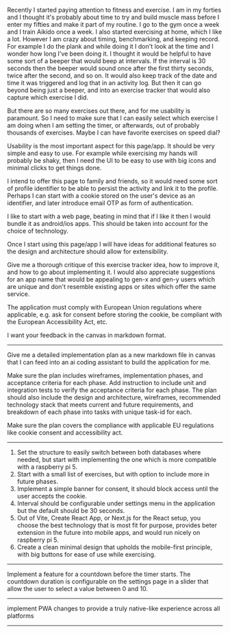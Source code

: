 Recently I started paying attention to fitness and exercise. I am in my forties and I thought it's probably about time to try and build muscle mass before I enter my fifties and make it part of my routine. I go to the gym once a week and I train Aikido once a week. I also started exercising at home, which I like a lot.  However I am crazy about timing, benchmarking, and keeping record. For example I do the plank and while doing it I don't look at the time and I wonder how long I've been doing it. I thought it would be helpful to have some sort of a beeper that would beep at intervals. If the interval is 30 seconds then the beeper would sound once after the first thirty seconds, twice after the second, and so on. It would also keep track of the date and time it was triggered and log that in an activity log.  But then it can go beyond being just a beeper, and into an exercise tracker that would also capture which exercise I did.  

But there are so many exercises out there, and for me usability is paramount. So I need to make sure that I can easily select which exercise I am doing when I am setting the timer, or afterwards, out of probably thousands of exercises. Maybe I can have favorite exercises on speed dial?

Usability is the most important aspect for this page/app. It should be very simple and easy to use. For example while exercising my hands will probably be shaky, then I need the UI to be easy to use with big icons and minimal clicks to get things done.

I intend to offer this page to family and friends, so it would need some sort of profile identifier to be able to persist the activity and link it to the profile. Perhaps I can start with a cookie stored on the user's device as an identifier, and later introduce email OTP as form of authentication.

I like to start with a web page, beating in mind that if I like it then I would bundle it as android/ios apps. This should be taken into account for the choice of technology.

Once I start using this page/app I will have ideas for additional features so the design and architecture should allow for extensibility.

Give me a thorough critique of this exercise tracker idea, how to improve it, and how to go about implementing it. I would also appreciate suggestions for an app name that would be appealing to gen-x and gen-y users which are unique and don't resemble existing apps or sites which offer the same service.

The application must comply with European Union regulations where applicable, e.g. ask for consent before storing the cookie, be compliant with the European Accessibility Act, etc.

I want your feedback in the canvas in markdown format.

---

Give me a detailed implementation plan as a new markdown file in canvas that I can feed into an ai coding assistant to build the application for me.

Make sure the plan includes wireframes, implementation phases, and acceptance criteria for each phase. Add instruction to include unit and integration tests to verify the acceptance criteria for each phase.
The plan should also include the design and architecture, wireframes, recommended technology stack that meets current and future requirements, and breakdown of each phase into tasks with unique task-id for each.

Make sure the plan covers the compliance with applicable EU regulations like cookie consent and accessibility act.

---

1. Set the structure to easily switch between both databases where needed, but start with implementing the one which is more compatible with a raspberry pi 5.
2. Start with a small list of exercises, but with option to include more in future phases.
3. Implement a simple banner for consent, it should block access until the user accepts the cookie.
4. Interval should be configurable under settings menu in the application but the default should be 30 seconds.
5. Out of Vite, Create React App, or Next.js for the React setup, you choose the best technology that is most fit for purpose, provides beter extension in the future into mobile apps, and would run nicely on raspberry pi 5.
6. Create a clean minimal design that upholds the mobile-first principle, with big buttons for ease of use while exercising.

---

Implement a feature for a countdown before the timer starts. The countdown duration is configurable on the settings page in a slider that allow the user to select a value between 0 and 10.

---

implement PWA changes to provide a truly native-like experience across all platforms

---


